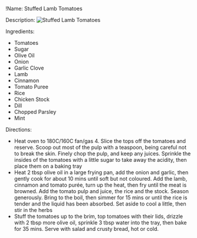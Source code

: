 !Name: Stuffed Lamb Tomatoes

Description:
![Stuffed Lamb Tomatoes](https://www.themealdb.com/images/media/meals/u55lbp1585564013.jpg "Stuffed Lamb Tomatoes")

Ingredients:
- Tomatoes
- Sugar
- Olive Oil
- Onion
- Garlic Clove
- Lamb
- Cinnamon
- Tomato Puree
- Rice
- Chicken Stock
- Dill
- Chopped Parsley
- Mint

Directions:
- Heat oven to 180C/160C fan/gas 4. Slice the tops off the tomatoes and reserve. Scoop out most of the pulp with a teaspoon, being careful not to break the skin. Finely chop the pulp, and keep any juices. Sprinkle the insides of the tomatoes with a little sugar to take away the acidity, then place them on a baking tray
- Heat 2 tbsp olive oil in a large frying pan, add the onion and garlic, then gently cook for about 10 mins until soft but not coloured. Add the lamb, cinnamon and tomato purée, turn up the heat, then fry until the meat is browned. Add the tomato pulp and juice, the rice and the stock. Season generously. Bring to the boil, then simmer for 15 mins or until the rice is tender and the liquid has been absorbed. Set aside to cool a little, then stir in the herbs
- Stuff the tomatoes up to the brim, top tomatoes with their lids, drizzle with 2 tbsp more olive oil, sprinkle 3 tbsp water into the tray, then bake for 35 mins. Serve with salad and crusty bread, hot or cold.
